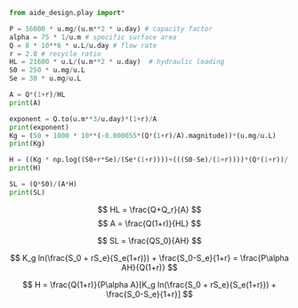 

```python
from aide_design.play import*

P = 16000 * u.mg/(u.m**2 * u.day) # capacity factor
alpha = 75 * 1/u.m # specific surface area
Q = 8 * 10**6 * u.L/u.day # flow rate
r = 2.0 # recycle ratio
HL = 21600 * u.L/(u.m**2 * u.day)  # hydraulic loading
S0 = 250 * u.mg/u.L
Se = 30 * u.mg/u.L

A = Q*(1+r)/HL
print(A)

exponent = Q.to(u.m**3/u.day)*(1+r)/A
print(exponent)
Kg = (50 + 1000 * 10**(-0.000055*(Q*(1+r)/A).magnitude))*(u.mg/u.L)
print(Kg)

H = ((Kg * np.log((S0+r*Se)/(Se*(1+r))))+(((S0-Se)/(1+r))))*(Q*(1+r))/(P*alpha*A)
print(H)

SL = (Q*S0)/(A*H)
print(SL)

```

$$ HL = \frac{Q+Q_r}{A} $$
$$ A = \frac{Q(1+r)}{HL} $$

$$ SL = \frac{QS_0}{AH} $$

$$ K_g ln(\frac{S_0 + rS_e}{S_e(1+r)}) + \frac{S_0-S_e}{1+r} = \frac{P\alpha AH}{Q(1+r)} $$

$$ H = \frac{Q(1+r)}{P\alpha A}[K_g ln(\frac{S_0 + rS_e}{S_e(1+r)}) + \frac{S_0-S_e}{1+r}] $$
